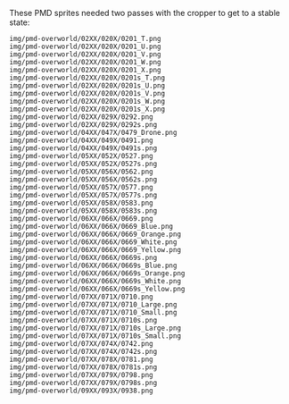 These PMD sprites needed two passes with the cropper to get to a stable state:

    img/pmd-overworld/02XX/020X/0201_T.png
    img/pmd-overworld/02XX/020X/0201_U.png
    img/pmd-overworld/02XX/020X/0201_V.png
    img/pmd-overworld/02XX/020X/0201_W.png
    img/pmd-overworld/02XX/020X/0201_X.png
    img/pmd-overworld/02XX/020X/0201s_T.png
    img/pmd-overworld/02XX/020X/0201s_U.png
    img/pmd-overworld/02XX/020X/0201s_V.png
    img/pmd-overworld/02XX/020X/0201s_W.png
    img/pmd-overworld/02XX/020X/0201s_X.png
    img/pmd-overworld/02XX/029X/0292.png
    img/pmd-overworld/02XX/029X/0292s.png
    img/pmd-overworld/04XX/047X/0479_Drone.png
    img/pmd-overworld/04XX/049X/0491.png
    img/pmd-overworld/04XX/049X/0491s.png
    img/pmd-overworld/05XX/052X/0527.png
    img/pmd-overworld/05XX/052X/0527s.png
    img/pmd-overworld/05XX/056X/0562.png
    img/pmd-overworld/05XX/056X/0562s.png
    img/pmd-overworld/05XX/057X/0577.png
    img/pmd-overworld/05XX/057X/0577s.png
    img/pmd-overworld/05XX/058X/0583.png
    img/pmd-overworld/05XX/058X/0583s.png
    img/pmd-overworld/06XX/066X/0669.png
    img/pmd-overworld/06XX/066X/0669_Blue.png
    img/pmd-overworld/06XX/066X/0669_Orange.png
    img/pmd-overworld/06XX/066X/0669_White.png
    img/pmd-overworld/06XX/066X/0669_Yellow.png
    img/pmd-overworld/06XX/066X/0669s.png
    img/pmd-overworld/06XX/066X/0669s_Blue.png
    img/pmd-overworld/06XX/066X/0669s_Orange.png
    img/pmd-overworld/06XX/066X/0669s_White.png
    img/pmd-overworld/06XX/066X/0669s_Yellow.png
    img/pmd-overworld/07XX/071X/0710.png
    img/pmd-overworld/07XX/071X/0710_Large.png
    img/pmd-overworld/07XX/071X/0710_Small.png
    img/pmd-overworld/07XX/071X/0710s.png
    img/pmd-overworld/07XX/071X/0710s_Large.png
    img/pmd-overworld/07XX/071X/0710s_Small.png
    img/pmd-overworld/07XX/074X/0742.png
    img/pmd-overworld/07XX/074X/0742s.png
    img/pmd-overworld/07XX/078X/0781.png
    img/pmd-overworld/07XX/078X/0781s.png
    img/pmd-overworld/07XX/079X/0798.png
    img/pmd-overworld/07XX/079X/0798s.png
    img/pmd-overworld/09XX/093X/0938.png